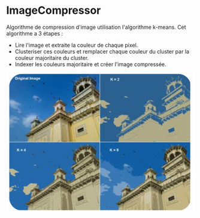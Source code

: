 # ImageCompressor

Algorithme de compression d'image utilisation l'algorithme k-means. Cet algorithme a 3 étapes :

  - Lire l'image et extraite la couleur de chaque pixel.
  - Clusteriser ces couleurs et remplacer chaque couleur du cluster par la couleur majoritaire du cluster.
  - Indexer les couleurs majoritaire et créer l'image compressée.
  
  
![screen](/screen.png)

